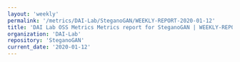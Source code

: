 ```yaml
---
layout: 'weekly'
permalink: '/metrics/DAI-Lab/SteganoGAN/WEEKLY-REPORT-2020-01-12'
title: 'DAI Lab OSS Metrics Metrics report for SteganoGAN | WEEKLY-REPORT-2020-01-12'
organization: 'DAI-Lab'
repository: 'SteganoGAN'
current_date: '2020-01-12'
---
```

